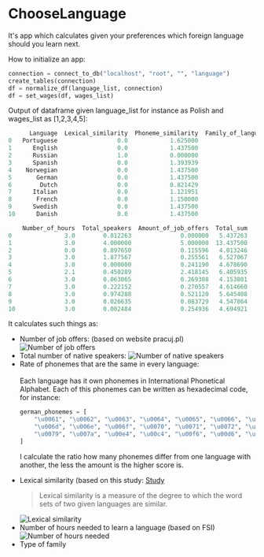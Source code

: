 # ChooseLanguage

It's app which calculates given your preferences which foreign language should you learn next. 

How to initialize an app:

```python
connection = connect_to_db("localhost", "root", "", "language")
create_tables(connection)
df = normalize_df(language_list, connection)
df = set_wages(df, wages_list)

```

Output of dataframe given language_list for instance as Polish and wages_list as [1,2,3,4,5]:

```python
      Language  Lexical_similarity  Phoneme_similarity  Family_of_language  \
0   Portuguese                 0.0            1.625000                 0.0   
1      English                 0.0            1.437500                 0.0   
2      Russian                 1.0            0.000000                 2.0   
3      Spanish                 0.0            1.393939                 0.0   
4    Norwegian                 0.0            1.437500                 0.0   
5       German                 0.0            1.437500                 0.0   
6        Dutch                 0.0            0.821429                 0.0   
7      Italian                 0.0            1.121951                 0.0   
8       French                 0.0            1.150000                 0.0   
9      Swedish                 0.0            1.437500                 0.0   
10      Danish                 0.0            1.437500                 0.0   

    Number_of_hours  Total_speakers  Amount_of_job_offers  Total_sum  
0               3.0        0.812263              0.000000   5.437263  
1               3.0        4.000000              5.000000  13.437500  
2               0.0        0.897650              0.115596   4.013246  
3               3.0        1.877567              0.255561   6.527067  
4               3.0        0.000000              0.241190   4.678690  
5               2.1        0.450289              2.418145   6.405935  
6               3.0        0.063065              0.269308   4.153801  
7               3.0        0.222152              0.270557   4.614660  
8               3.0        0.974288              0.521120   5.645408  
9               3.0        0.026635              0.083729   4.547864  
10              3.0        0.002484              0.254936   4.694921  

```


It calculates such things as:
<ul>
<li> Number of job offers: (based on website pracuj.pl) <img src="https://i.imgur.com/hYnmSOi.png" alt="Number of job offers"> </li>
<li> Total number of native speakers: <img src="https://i.imgur.com/gPtMi4n.png" alt="Number of native speakers"> </li>
<li> Rate of phonemes that are the same in every language:</li>
<br>
Each language has it own phonemes in International Phonetical Alphabet. Each of this phonemes can be written as hexadecimal code, for instance:

```python
german_phonemes = [
    "\u0061", "\u0062", "\u0063", "\u0064", "\u0065", "\u0066", "\u0067", "\u0068", "\u0069", "\u006a", "\u006b", "\u006c",
    "\u006d", "\u006e", "\u006f", "\u0070", "\u0071", "\u0072", "\u0073", "\u0074", "\u0075", "\u0076", "\u0077", "\u0078",
    "\u0079", "\u007a", "\u00e4", "\u00c4", "\u00f6", "\u00d6", "\u00fc", "\u00dc"
]
```
I calculate the ratio how many phonemes differ from one language with another, the less the amount is the higher score is. 
<li> Lexical similarity (based on this study: <a href="http://ukc.disi.unitn.it/index.php/lexsim/"> Study </a> </li>

> Lexical similarity is a measure of the degree to which the word sets of two given languages are similar.
<img src="https://i.imgur.com/U6UjScy.png" alt="Lexical similarity">
<li> Number of hours needed to learn a language (based on FSI) <img src="https://i.imgur.com/8dphukO.png" alt="Number of hours needed"> </li>
<li> Type of family </li>
</ul>
